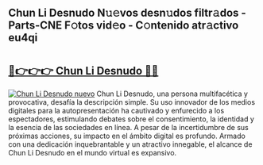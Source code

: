 ## Chun Li Desnudo N𝚞𝚎vos desn𝚞dos filtr𝚊dos - Parts-CNE F𝚘tos vid𝚎o - C𝚘ntenido atr𝚊ctivo eu4qi

# <h2><a href="http://mb9xxc.tromn.icu/?c=Chun+Li+Desnudo">🔗👉👉👉 Chun Li Desnudo 🔗🔗</a></h2>

[![Chun Li Desnudo nuevo](https://i.imgur.com/pEAQMta.gif)](http://mb9xxc.tromn.icu/?c=Chun+Li+Desnudo)
Chun Li Desnudo, una persona multifacética y provocativa, desafía la descripción simple. Su uso innovador de los medios digitales para la autopresentación ha cautivado y enfurecido a los espectadores, estimulando debates sobre el consentimiento, la identidad y la esencia de las sociedades en línea. A pesar de la incertidumbre de sus próximas acciones, su impacto en el ámbito digital es profundo. Armado con una dedicación inquebrantable y un atractivo innegable, el alcance de Chun Li Desnudo en el mundo virtual es expansivo.
